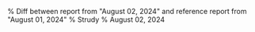 % Diff between report from "August 02, 2024" and reference report from "August 01, 2024"
% Strudy
% August 02, 2024


